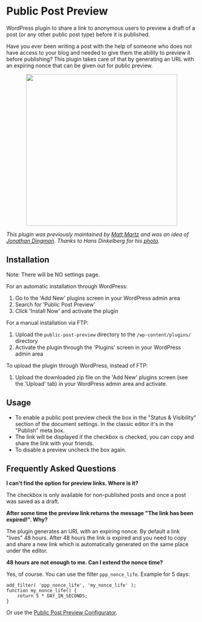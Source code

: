 # Public Post Preview

WordPress plugin to share a link to anonymous users to preview a draft of a post (or any other public post type) before it is published.

Have you ever been writing a post with the help of someone who does not have access to your blog and needed to give them the ability to preview it before publishing? This plugin takes care of that by generating an URL with an expiring nonce that can be given out for public preview.

<p align="center">
<img src="https://ps.w.org/public-post-preview/assets/screenshot-1.png?rev=1981242" alt="" width="400">
</p>

*This plugin was previously maintained by [Matt Martz](http://profiles.wordpress.org/sivel/) and was an idea of [Jonathan Dingman](http://profiles.wordpress.org/jdingman/). Thanks to Hans Dinkelberg for his [photo](http://www.flickr.com/photos/uitdragerij/7516234430/).*

## Installation

Note: There will be NO settings page.

For an automatic installation through WordPress:

1. Go to the 'Add New' plugins screen in your WordPress admin area
1. Search for 'Public Post Preview'
1. Click 'Install Now' and activate the plugin


For a manual installation via FTP:

1. Upload the `public-post-preview` directory to the `/wp-content/plugins/` directory
1. Activate the plugin through the 'Plugins' screen in your WordPress admin area


To upload the plugin through WordPress, instead of FTP:

1. Upload the downloaded zip file on the 'Add New' plugins screen (see the 'Upload' tab) in your WordPress admin area and activate.

## Usage
* To enable a public post preview check the box in the "Status & Visibility" section of the document settings. In the classic editor it's in the "Publish" meta box.
* The link will be displayed if the checkbox is checked, you can copy and share the link with your friends.
* To disable a preview uncheck the box again.

## Frequently Asked Questions

**I can't find the option for preview links. Where is it?**

The checkbox is only available for non-published posts and once a post was saved as a draft.


**After some time the preview link returns the message "The link has been expired!". Why?**

The plugin generates an URL with an expiring nonce. By default a link "lives" 48 hours. After 48 hours the link is expired and you need to copy and share a new link which is automatically generated on the same place under the editor.


**48 hours are not enough to me. Can I extend the nonce time?**

Yes, of course. You can use the filter `ppp_nonce_life`. Example for 5 days:

```
add_filter( 'ppp_nonce_life', 'my_nonce_life' );
function my_nonce_life() {
	return 5 * DAY_IN_SECONDS;
}
```

Or use the [Public Post Preview Configurator](https://wordpress.org/plugins/public-post-preview-configurator/).
